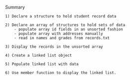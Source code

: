 Summary

	1) Declare a structure to hold student record data
	
	2) Declare an array of structures to hold sets of data
		- populate array id fields in an unsorted fashion
		- populate array with addresses manually
		- read in names and grades from records.txt
	
	3) Display the records in the unsorted array
	
	4) Create a linked list object
	
	5) Populate linked list with data
	
	6) Use member function to display the linked list. 
